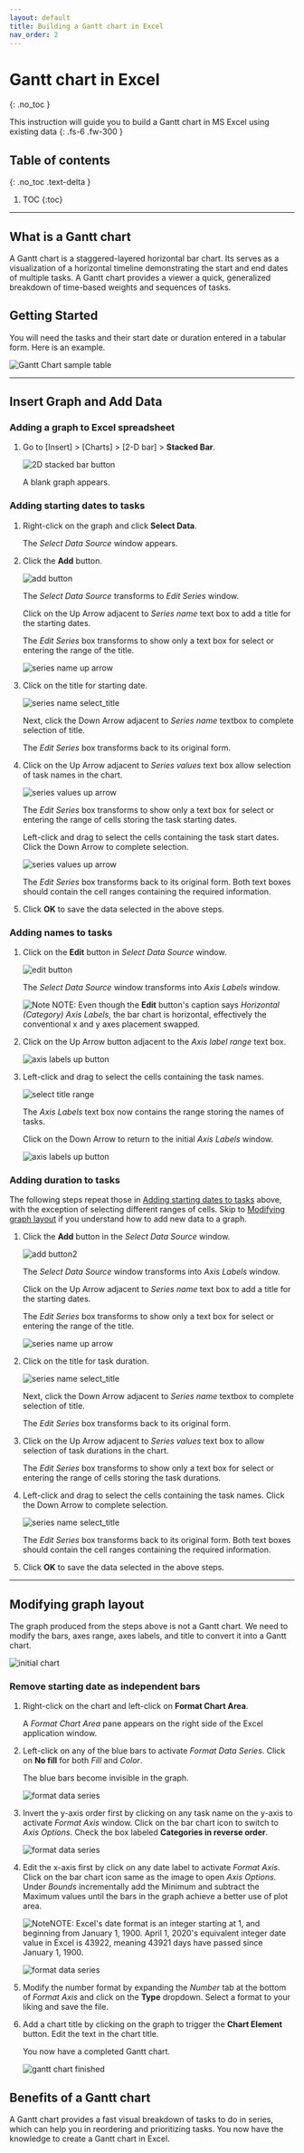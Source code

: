```yaml
---
layout: default
title: Building a Gantt chart in Excel
nav_order: 2
---
```


# Gantt chart in Excel
{: .no_toc }

This instruction will guide you to build a Gantt chart in MS Excel using existing data
{: .fs-6 .fw-300 }

## Table of contents
{: .no_toc .text-delta }

1. TOC
{:toc}

---

## What is a Gantt chart
A Gantt chart is a staggered-layered horizontal bar chart.
Its serves as a visualization of a horizontal timeline demonstrating the start and end dates of multiple tasks.
A Gantt chart provides a viewer a quick, generalized breakdown of time-based weights and sequences of tasks.

## Getting Started
You will need the tasks and their start date or duration entered in a tabular form.
Here is an example.

![Gantt Chart sample table](https://github.com/KevinSCLin/Microsoft-Excel-Useful-Procedures/blob/gh-pages/assets/images/gantt_chart_sample_tasks.png?raw=true)

---
## Insert Graph and Add Data

### Adding a graph to Excel spreadsheet
1. Go to [Insert] > [Charts] > [2-D bar] > **Stacked Bar**.

    ![2D stacked bar button](https://github.com/KevinSCLin/Microsoft-Excel-Useful-Procedures/blob/gh-pages/assets/images/2D_stacked_bar.png?raw=true)
    
    A blank graph appears.
    
### Adding starting dates to tasks 
1. Right-click on the graph and click **Select Data**.

    The _Select Data Source_ window appears.

2. Click the **Add** button.

    ![add button](https://github.com/KevinSCLin/Microsoft-Excel-Useful-Procedures/blob/gh-pages/assets/images/select_data_source_add_button.PNG?raw=true)
    
    The _Select Data Source_ transforms to _Edit Series_ window.
    
    Click on the Up Arrow adjacent to _Series name_ text box to add a title for the starting dates.
    
    The _Edit Series_ box transforms to show only a text box for select or entering the range of the title.
    
    ![series name up arrow](https://github.com/KevinSCLin/Microsoft-Excel-Useful-Procedures/blob/gh-pages/assets/images/edit_series_series_name_up_button.png?raw=true)

3. Click on the title for starting date.

    ![series name select_title](https://github.com/KevinSCLin/Microsoft-Excel-Useful-Procedures/blob/gh-pages/assets/images/edit_series_select_title.png?raw=true)
   
   Next, click the Down Arrow adjacent to _Series name_ textbox to complete selection of title.
   
   The _Edit Series_ box transforms back to its original form.
   
4. Click on the Up Arrow adjacent to _Series values_ text box allow selection of task names in the chart.

   ![series values up arrow](https://github.com/KevinSCLin/Microsoft-Excel-Useful-Procedures/blob/gh-pages/assets/images/edit_series_series_values_up_button.PNG?raw=true)

   The _Edit Series_ box transforms to show only a text box for select or entering the range of cells storing the task starting dates.
      
   Left-click and drag to select the cells containing the task start dates. Click the Down Arrow to complete selection.
   
   ![series values up arrow](https://github.com/KevinSCLin/Microsoft-Excel-Useful-Procedures/blob/gh-pages/assets/images/edit_series_select_values.png?raw=true)
   
   The _Edit Series_ box transforms back to its original form.
   Both text boxes should contain the cell ranges containing the required information.
   
5. Click **OK** to save the data selected in the above steps.

### Adding names to tasks

1. Click on the **Edit** button in _Select Data Source_ window.

    ![edit button](https://github.com/KevinSCLin/Microsoft-Excel-Useful-Procedures/blob/gh-pages/assets/images/select_data_source_edit_button.png?raw=true)
    
    The _Select Data Source_ window transforms into _Axis Labels_ window.
    
    ![Note][NOTE] NOTE: Even though the **Edit** button's caption says _Horizontal (Category) Axis Labels_, 
    the bar chart is horizontal, effectively the conventional x and y axes placement swapped.
    
2. Click on the Up Arrow button adjacent to the _Axis label range_ text box.
    
    ![axis labels up button](https://github.com/KevinSCLin/Microsoft-Excel-Useful-Procedures/blob/gh-pages/assets/images/axis_labels_up_button.PNG?raw=true)
    
3. Left-click and drag to select the cells containing the task names.

    ![select title range](https://github.com/KevinSCLin/Microsoft-Excel-Useful-Procedures/blob/gh-pages/assets/images/axis_labels_select_range.png?raw=true)

    The _Axis Labels_ text box now contains the range storing the names of tasks.
    
    Click on the Down Arrow to return to the initial _Axis Labels_ window.
    
    ![axis labels up button](https://github.com/KevinSCLin/Microsoft-Excel-Useful-Procedures/blob/gh-pages/assets/images/axis_labels_textbox_filled.png?raw=true)

### Adding duration to tasks

The following steps repeat those in [Adding starting dates to tasks](#adding-starting-dates-to-tasks) above,
with the exception of selecting different ranges of cells. Skip to [Modifying graph layout](#modifying-graph-layout)
if you understand how to add new data to a graph.

1. Click the **Add** button in the _Select Data Source_ window.

    ![add button2](https://github.com/KevinSCLin/Microsoft-Excel-Useful-Procedures/blob/gh-pages/assets/images/select_data_source_add_button_2.PNG?raw=true)

    The _Select Data Source_ window transforms into _Axis Labels_ window.
    
    Click on the Up Arrow adjacent to _Series name_ text box to add a title for the starting dates.
        
    The _Edit Series_ box transforms to show only a text box for select or entering the range of the title.
        
    ![series name up arrow](https://github.com/KevinSCLin/Microsoft-Excel-Useful-Procedures/blob/gh-pages/assets/images/edit_series_series_name_up_button.png?raw=true)
    
2. Click on the title for task duration.

    ![series name select_title](https://github.com/KevinSCLin/Microsoft-Excel-Useful-Procedures/blob/gh-pages/assets/images/edit_series_select_title2.png?raw=true)

   Next, click the Down Arrow adjacent to _Series name_ textbox to complete selection of title.
   
   The _Edit Series_ box transforms back to its original form.

3. Click on the Up Arrow adjacent to _Series values_ text box to allow selection of task durations in the chart.
   
   The _Edit Series_ box transforms to show only a text box for select or entering the range of cells storing the task durations.
   
3. Left-click and drag to select the cells containing the task names. Click the Down Arrow to complete selection.

    ![series name select_title](https://github.com/KevinSCLin/Microsoft-Excel-Useful-Procedures/blob/gh-pages/assets/images/edit_series_select_values2.png?raw=true)     
   
      The _Edit Series_ box transforms back to its original form.
      Both text boxes should contain the cell ranges containing the required information.
      
5. Click **OK** to save the data selected in the above steps.

---

## Modifying graph layout

The graph produced from the steps above is not a Gantt chart.
We need to modify the bars, axes range, axes labels, and title to convert it into a Gantt chart.

![initial chart](https://github.com/KevinSCLin/Microsoft-Excel-Useful-Procedures/blob/gh-pages/assets/images/initial_chart.png?raw=true)

### Remove starting date as independent bars

1. Right-click on the chart and left-click on **Format Chart Area**.

    A _Format Chart Area_ pane appears on the right side of the Excel application window.

2. Left-click on any of the blue bars to activate _Format Data Series_. Click on **No fill** for both _Fill_ and _Color_.
    
    The blue bars become invisible in the graph.
    
    ![format data series](https://github.com/KevinSCLin/Microsoft-Excel-Useful-Procedures/blob/gh-pages/assets/images/format_data_series_no_fill.png?raw=true)

3. Invert the y-axis order first by clicking on any task name on the y-axis to activate _Format Axis_ window.
    Click on the bar chart icon to switch to _Axis Options_. Check the box labeled **Categories in reverse order**.
    
    ![format data series](https://github.com/KevinSCLin/Microsoft-Excel-Useful-Procedures/blob/gh-pages/assets/images/format_axis_reverse_order.png?raw=true)

4. Edit the x-axis first by click on any date label to activate _Format Axis_. Click on the bar chart icon same as the
    image to open _Axis Options_. Under _Bounds_ incrementally add the Minimum and subtract the Maximum values until the bars
    in the graph achieve a better use of plot area.
    
    ![Note][NOTE]NOTE: Excel's date format is an integer starting at 1, and beginning from January 1, 1900.
    April 1, 2020's equivalent integer date value in Excel is 43922, meaning 43921 days have passed since
    January 1, 1900.
    
    ![format data series](https://github.com/KevinSCLin/Microsoft-Excel-Useful-Procedures/blob/gh-pages/assets/images/format_axis_bounds.png?raw=true)

5. Modify the number format by expanding the _Number_ tab at the bottom of _Format Axis_ and click on the **Type** dropdown.
   Select a format to your liking and save the file. 

6. Add a chart title by clicking on the graph to trigger the **Chart Element** button.
    Edit the text in the chart title.
    
    You now have a completed Gantt chart.
    
    ![gantt chart finished](https://github.com/KevinSCLin/Microsoft-Excel-Useful-Procedures/blob/gh-pages/assets/images/gantt_chart_finished.png?raw=true)

[NOTE]: https://github.com/KevinSCLin/Microsoft-Excel-Useful-Procedures/blob/gh-pages/assets/images/note_icon.png?raw=true

## Benefits of a Gantt chart

A Gantt chart provides a fast visual breakdown of tasks to do in series, which can help you in reordering
and prioritizing tasks. You now have the knowledge to create a Gantt chart in Excel.